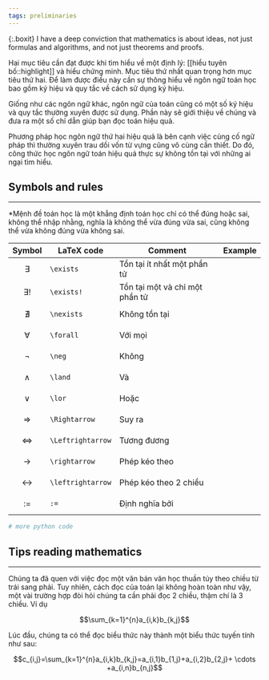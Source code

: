 ```yaml
---
tags: preliminaries
---
```

{:.boxit}
I have a deep conviction that mathematics is about ideas, not just formulas and algorithms, and not just theorems and proofs.

<p class="drop-cap">
Hai mục tiêu cần đạt được khi tìm hiểu về một định lý: [[hiểu tuyên bố::highlight]] và hiểu chứng minh. Mục tiêu thứ nhất quan trọng hơn mục tiêu thứ hai. Để làm được điều này cần sự thông hiểu về ngôn ngữ toán học bao gồm ký hiệu và quy tắc về cách sử dụng ký hiệu. 
</p>

Giống như các ngôn ngữ khác, ngôn ngữ của toán cũng có một số ký hiệu và quy tắc thường xuyên được sử dụng. Phần này sẽ giới thiệu về chúng và đưa ra một số chỉ dẫn giúp bạn đọc toán hiệu quả.

Phương pháp học ngôn ngữ thứ hai hiệu quả là bên cạnh việc củng cố ngữ pháp thì thường xuyên trau dồi vốn từ vựng cũng vô cùng cần thiết. Do đó, công thức học ngôn ngữ toán hiệu quả thực sự không tồn tại với những ai ngại tìm hiểu.

## Symbols and rules
___

*Mệnh đề toán học là một khẳng định toán học chỉ có thể đúng hoặc sai, không thể nhập nhằng, nghĩa là không thể vừa đúng vừa sai, cũng không thể vừa không đúng vừa không sai. 

Symbol | LaTeX code | Comment | Example
--- | --- | --- | ---
$$ \exists $$ | `\exists` | Tồn tại ít nhất một phần tử | 
$$ \exists! $$ | `\exists!` | Tồn tại một và chỉ một phần tử
$$ \nexists $$ | `\nexists` | Không tồn tại
$$ \forall $$ | `\forall` | Với mọi
$$ \neg $$ | `\neg` | Không
$$ \land $$ | `\land` | Và
$$ \lor $$ | `\lor` | Hoặc
$$ \Rightarrow $$ | `\Rightarrow` | Suy ra
$$ \Leftrightarrow $$ | `\Leftrightarrow` | Tương đương
$$ \rightarrow $$ | `\rightarrow` | Phép kéo theo
$$ \leftrightarrow $$ | `\leftrightarrow` | Phép kéo theo 2 chiều
$$ := $$ | `:=` | Định nghĩa bởi

```python
# more python code
```

## Tips reading mathematics
___

Chúng ta đã quen với việc đọc một văn bản văn học thuần túy theo chiều từ trái sang phải. Tuy nhiên, cách đọc của toán lại không hoàn toàn như vậy, một vài trường hợp đòi hỏi chúng ta cần phải đọc 2 chiều, thậm chí là 3 chiều. Ví dụ

$$\sum_{k=1}^{n}a_{i,k}b_{k,j}$$

Lúc đầu, chúng ta có thể đọc biểu thức này thành một biểu thức tuyến tính như sau:

$$c_{i,j}=\sum_{k=1}^{n}a_{i,k}b_{k,j}=a_{i,1}b_{1,j}+a_{i,2}b_{2,j}+ \cdots +a_{i,n}b_{n,j}$$
